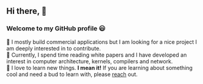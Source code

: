 ## Hi there, 👋

### Welcome to my GitHub profile :smiley:

🔭 I mostly build commercial applications but I am looking for a nice project I am deeply interested in to contribute.  
🌱 Currently, I spend time reading white papers and I have developed an interest in computer architecture, kernels, compilers and network.  
👯 I love to learn new things. **I mean it!** If you are learning about something cool and need a bud to learn with, please [reach](https://www.linkedin.com/in/leandrodepaula-dev/) out.  
